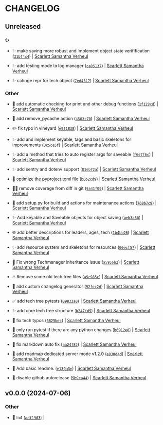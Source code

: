 # CHANGELOG

## Unreleased

### :sparkles:

* :sparkles: make saving more robust and implement object state verifification ([`31bf4c4`](https://github.com/ScarlettSamantha/OpenCiv/commit/31bf4c418f35288140b4e50a8357048406005407)) | [Scarlett Samantha Verheul](https://github.com/scarlett.verheul)

* :sparkles: add testing mode to log manager ([`ca05137`](https://github.com/ScarlettSamantha/OpenCiv/commit/ca05137511216017fdf124ba3f631803058af9a6)) | [Scarlett Samantha Verheul](https://github.com/scarlett.verheul)

* :sparkles: cahnge repr for tech object ([`7ed4517`](https://github.com/ScarlettSamantha/OpenCiv/commit/7ed45173e1437c1865d1620ab38cb4e587651ad7)) | [Scarlett Samantha Verheul](https://github.com/scarlett.verheul)

### Other

* :green_heart: add automatic checking for print and other debug functions ([`1f129cd`](https://github.com/ScarlettSamantha/OpenCiv/commit/1f129cd293ee0020600b8aa12793ff2fc048fd31)) | [Scarlett Samantha Verheul](https://github.com/scarlett.verheul)

* 👷 add remove_pycache action ([`4503c70`](https://github.com/ScarlettSamantha/OpenCiv/commit/4503c7053e0c943676321ad072836702aaa2b2f3)) | [Scarlett Samantha Verheul](https://github.com/scarlett.verheul)

* ✏️ fix typo in vineyard ([`e9f1838`](https://github.com/ScarlettSamantha/OpenCiv/commit/e9f18387c18f1f5f6d4bec2c6aa7fd1965e64b15)) | [Scarlett Samantha Verheul](https://github.com/scarlett.verheul)

* ✨ add and implement keyable, tags and basic skeletons for improvements ([`0c5ce5f`](https://github.com/ScarlettSamantha/OpenCiv/commit/0c5ce5f546639b357bd1f581823df122e9f94379)) | [Scarlett Samantha Verheul](https://github.com/scarlett.verheul)

* ✨ add a method that tries to auto register args for saveable ([`f6e7f6c`](https://github.com/ScarlettSamantha/OpenCiv/commit/f6e7f6c4554842a2e5d124cd019ad048975bddb8)) | [Scarlett Samantha Verheul](https://github.com/scarlett.verheul)

* ✨ add sentry and dotenv support ([`81eb72a`](https://github.com/ScarlettSamantha/OpenCiv/commit/81eb72a4bac177fdb7581a4526f3e74e9a105654)) | [Scarlett Samantha Verheul](https://github.com/scarlett.verheul)

* 👷 optimize the pyproject.toml file ([`b6b2cd9`](https://github.com/ScarlettSamantha/OpenCiv/commit/b6b2cd93204c0f75467b97d0099fb0e4e3dc50bb)) | [Scarlett Samantha Verheul](https://github.com/scarlett.verheul)

* 🧑‍💻 remove coverage from diff in git ([`9a41f09`](https://github.com/ScarlettSamantha/OpenCiv/commit/9a41f0936d5e0b2e71e15848964870d0aa3ec9c3)) | [Scarlett Samantha Verheul](https://github.com/scarlett.verheul)

* 👷 add setup.py for build and actions for maintenance actions ([`768b7c9`](https://github.com/ScarlettSamantha/OpenCiv/commit/768b7c9beec490743d5c1496387a90a108c515cd)) | [Scarlett Samantha Verheul](https://github.com/scarlett.verheul)

* ✨ Add keyable and Saveable objects for object saving ([`aeb3a50`](https://github.com/ScarlettSamantha/OpenCiv/commit/aeb3a50976fb61027886306407bccc938fd6bc48)) | [Scarlett Samantha Verheul](https://github.com/scarlett.verheul)

* 🌐 add better descriptions for leaders, ages, tech ([`1b4bb26`](https://github.com/ScarlettSamantha/OpenCiv/commit/1b4bb261068cb782c76924c101e28070173ffe3c)) | [Scarlett Samantha Verheul](https://github.com/scarlett.verheul)

* ✨ add resource system and skeletons for resources ([`00ecf57`](https://github.com/ScarlettSamantha/OpenCiv/commit/00ecf5710154ca577a3fcb367a3f8f08ece259a6)) | [Scarlett Samantha Verheul](https://github.com/scarlett.verheul)

* 🐛 Fix wrong Techmanager inheritance issue ([`a5956b2`](https://github.com/ScarlettSamantha/OpenCiv/commit/a5956b2f54074fefbd8be0ddc152e5592a2b4fc6)) | [Scarlett Samantha Verheul](https://github.com/scarlett.verheul)

* 🔥 Remove some old tech tree files ([`a9c985c`](https://github.com/ScarlettSamantha/OpenCiv/commit/a9c985c5912d9edcf61b17aac33053ce1d48e8c9)) | [Scarlett Samantha Verheul](https://github.com/scarlett.verheul)

* 📝 add custom changelog generator ([`92fec2d`](https://github.com/ScarlettSamantha/OpenCiv/commit/92fec2dacea6b92c7a147b04087cb165b60d2b5a)) | [Scarlett Samantha Verheul](https://github.com/scarlett.verheul)

* ✅ add tech tree pytests ([`09832a0`](https://github.com/ScarlettSamantha/OpenCiv/commit/09832a0d0fca1cf7caa66909e92e48318d0d5c4e)) | [Scarlett Samantha Verheul](https://github.com/scarlett.verheul)

* ✨ add core tech tree structure ([`b247fd5`](https://github.com/ScarlettSamantha/OpenCiv/commit/b247fd59099256269e11537d3dec70882775f17c)) | [Scarlett Samantha Verheul](https://github.com/scarlett.verheul)

* :snake: fix tech typos ([`6825bec`](https://github.com/ScarlettSamantha/OpenCiv/commit/6825becf2487c398e7d5d76974f43dfbed1253b3)) | [Scarlett Samantha Verheul](https://github.com/scarlett.verheul)

* :construction_worker: only run pytest if there are any python changes ([`b6912e8`](https://github.com/ScarlettSamantha/OpenCiv/commit/b6912e8956a72e789caf1dcbe68915c2cfa805b7)) | [Scarlett Samantha Verheul](https://github.com/scarlett.verheul)

* :memo: fix markdown auto fix ([`aa24f82`](https://github.com/ScarlettSamantha/OpenCiv/commit/aa24f82eae4bd7301cc75cef92ae20358e88b803)) | [Scarlett Samantha Verheul](https://github.com/scarlett.verheul)

* :memo: add roadmap dedicated server mode v1.2.0 ([`e830d4d`](https://github.com/ScarlettSamantha/OpenCiv/commit/e830d4db3f934df466b532fcac249a45b6af6c9d)) | [Scarlett Samantha Verheul](https://github.com/scarlett.verheul)

* :memo: Add basic readme. ([`e139a3e`](https://github.com/ScarlettSamantha/OpenCiv/commit/e139a3e0bca2e717d65960831b6a566735f4bc07)) | [Scarlett Samantha Verheul](https://github.com/scarlett.verheul)

* :construction_worker: disable github autorelease ([`5b9ca44`](https://github.com/ScarlettSamantha/OpenCiv/commit/5b9ca44d5c682adf2a1a9dca2a6b44de875d71b0)) | [Scarlett Samantha Verheul](https://github.com/scarlett.verheul)

## v0.0.0 (2024-07-06)

### Other

* :tada: Init ([`adf1963`](https://github.com/ScarlettSamantha/OpenCiv/commit/adf1963e0e4d1fec999ec9dbfc5c841baa6ad91e)) | [](https://github.com/scarlett.verheul)
